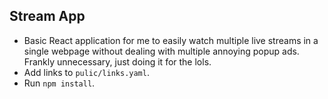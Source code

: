 ## Stream App 
- Basic React application for me to easily watch multiple live streams in a single webpage without dealing with multiple annoying popup ads. Frankly unnecessary, just doing it for the lols. 
- Add links to `pulic/links.yaml`.
- Run `npm install`.
